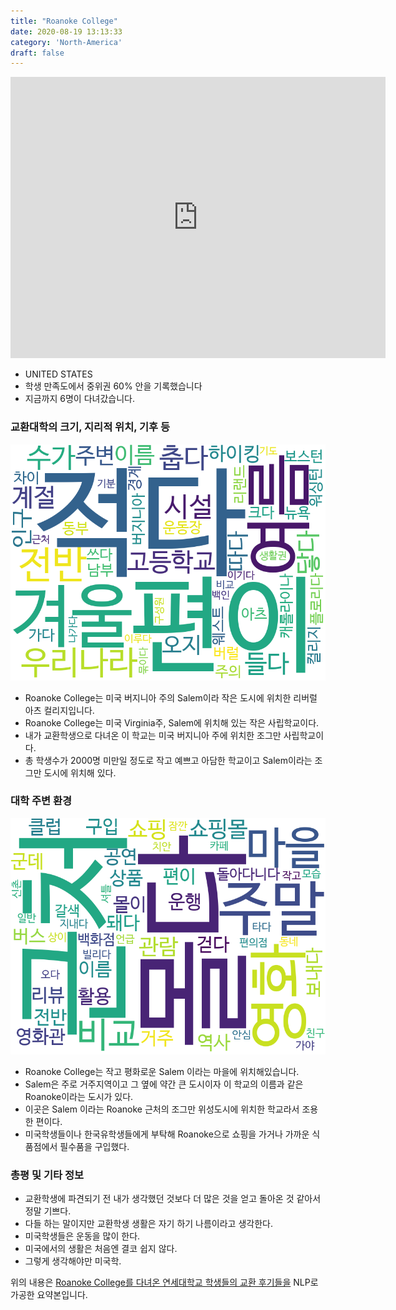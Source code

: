```yaml
---
title: "Roanoke College"
date: 2020-08-19 13:13:33
category: 'North-America'
draft: false
---
```


<iframe
width="600"
height="450"
frameborder="0" style="border:0"
src="https://www.google.com/maps/embed/v1/place?key=AIzaSyC9e1AME-pVmWC4hBpFdu5S4dKzyepa3HQ&q=Roanoke+College&center=37.294248,-80.054927&zoom=14" allowfullscreen>
</iframe>

* UNITED STATES
* 학생 만족도에서 중위권 60% 안을 기록했습니다
* 지금까지 6명이 다녀갔습니다. 

### 교환대학의 크기, 지리적 위치, 기후 등

![gen_info-WordCloud](../univ_wordclouds_okt/gen_info/US000153_gen_info_okt.png)

* Roanoke College는 미국 버지니아 주의 Salem이라 작은 도시에 위치한 리버럴 아츠 컬리지입니다.
* Roanoke College는 미국 Virginia주, Salem에 위치해 있는 작은 사립학교이다.
* 내가 교환학생으로 다녀온 이 학교는 미국 버지니아 주에 위치한 조그만 사립학교이다.
* 총 학생수가 2000명 미만일 정도로 작고 예쁘고 아담한 학교이고 Salem이라는 조그만 도시에 위치해 있다.


### 대학 주변 환경

![env_info-WordCloud](../univ_wordclouds_okt/env_info/US000153_env_info_okt.png)

* Roanoke College는 작고 평화로운 Salem 이라는 마을에 위치해있습니다.
* Salem은 주로 거주지역이고 그 옆에 약간 큰 도시이자 이 학교의 이름과 같은 Roanoke이라는 도시가 있다.
* 이곳은 Salem 이라는 Roanoke 근처의 조그만 위성도시에 위치한 학교라서 조용한 편이다.
* 미국학생들이나 한국유학생들에게 부탁해 Roanoke으로 쇼핑을 가거나 가까운 식품점에서 필수품을 구입했다.


### 총평 및 기타 정보 
* 교환학생에 파견되기 전 내가 생각했던 것보다 더 많은 것을 얻고 돌아온 것 같아서 정말 기쁘다.
* 다들 하는 말이지만 교환학생 생활은 자기 하기 나름이라고 생각한다.
* 미국학생들은 운동을 많이 한다.
* 미국에서의 생활은 처음엔 결코 쉽지 않다.
* 그렇게 생각해야만 미국학.


위의 내용은 [Roanoke College를 다녀온 연세대학교 학생들의 교환 후기들을](http://oia.yonsei.ac.kr/partner/expReport.asp?ucode=US000153&bgbn=A) NLP로 가공한 요약본입니다. 
